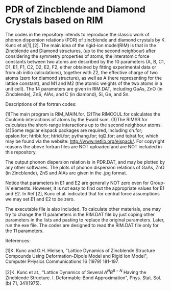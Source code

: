# PDR of Zincblende and Diamond Crystals based on RIM
The codes in the repository intends to reproduce the classic work of phonon dispersion relations (PDR) of zincblende and diamond crystals by K. Kunc et al[1],[2].
The main idea of the rigid-ion model(RIM) is that in the Zincblende and Diamond structures, (up to the second neighbour) after considering the symmetry properties of atoms, the interatomic force constants between two atoms are described by the 10 parameters (A, B, C1, D1, E1, F1, C2, D2, E2, F2,  either obtained by fitting experimental data or from ab initio calculations), together with Z2, the effective charge of two atoms (zero for diamond structure), as well as A (here representing for the lattice constant), and M1 and M2 (the atomic weights of the two atoms in a unit cell). The 14 parameters are given in RIM.DAT, including GaAs, ZnO (in Zincblende), ZnS, AlAs, and C (in diamond), Si, Ge, and Sn. 

Descriptions of the fortran codes:

(1)The main program is RIM_MAIN.for.
(2)The RIMCOUL.for calculates the Coulomb interactions of atoms by the Ewald sum.
(3)The RIMSR.for calculates the short-range interactions up to the second neighbour atoms. 
(4)Some regular eispack packages are required, including
	ch.for; 
	epslon.for; 
	htribk.for; 
	htridi.for; 
	pythang.for; 
	tql2.for; and
	tqlrat.for, which may be found via the website: http://www.netlib.org/eispack/. For copyright reasons the above fortran files are NOT uploaded and are NOT included in this repository.

The output phonon dispersion relation is in PDR.DAT, and may be plotted by any other softwares. The plots of phonon dispersion relations of GaAs, ZnO (in Zincblende), ZnS and AlAs are given in the .jpg format.

Notice that parameters in E1 and E2 are generally NOT zero even for Group-IV elements. However, it is not easy to find out the appropriate values for E1 and E2. In Ref [2], Kunc et al. indicated that for central force assumptions we may set E1 and E2 to be zero.  

The executable file is also included. To calculate other materials, one may try to change the 11 parameters in the RIM.DAT file by just coping other parameters in the lists and pasting to replace the original parameters. Later, run the exe file. The codes are designed to read the RIM.DAT file only for the 11 parameters.

References:

[1]K. Kunc and O.H. Hielsen, "Lattice Dynamics of Zincblende Structure Compounds Using Deformation-Dipole Model and Rigid Ion Model", Computer PHysics Communications 16 (1979) 181-197.

[2]K. Kunc et at., "Lattice Dynamics of Several $A^{N}B^{8-N}$ Having the Zincblende Structure. I. Deformable-Bond Approximation", Phys. Stat. Sol. (b) 71, 341(1975).
